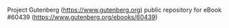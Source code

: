 Project Gutenberg (https://www.gutenberg.org) public repository for
eBook #60439 (https://www.gutenberg.org/ebooks/60439)
